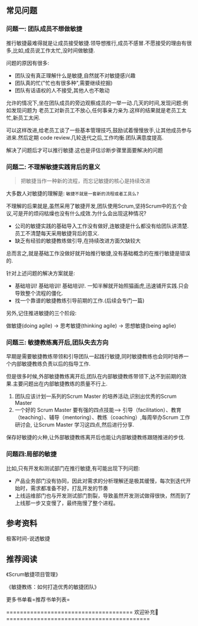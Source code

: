 ## 常见问题

### 问题一: 团队成员不想做敏捷

推行敏捷最难得就是让成员接受敏捷.领导想推行,成员不感冒.不愿接受的理由有很多,比如,成员说工作太忙,没时间做敏捷.

问题的原因有很多:

- 团队没有真正理解什么是敏捷,自然就不对敏捷感兴趣
- 团队真的忙("忙也有很多种",需要继续挖掘)
- 团队有话语权的人不接受,其他人也不敢动

允许的情况下,坐在团队成员的旁边观察成员的一举一动.几天的时间,发现问题:例如发现问题为 老员工对新员工不放心,任何事亲力亲为.这样的结果就是老员工太忙,新员工太闲.

可以这样改进,给老员工谈了一些基本管理技巧,鼓励试着慢慢放手,让其他成员参与进来.然后定期 code review.几轮迭代之后,工作均衡.团队满意度提高.

解决了问题后才可以推行敏捷.这也是评估诊断步骤里面要解决的问题



### 问题二: 不理解敏捷实践背后的意义

> 把敏捷当作一种新的流程，而忘记敏捷的核心是持续改进

大多数人对敏捷的理解是: `敏捷不就是一套新的流程或者工具么?`

不理解的后果就是,虽然采用了敏捷开发,团队使用Scrum,坚持Scrum中的五个会议,可是开的烦闷枯燥也没有什么成效.为什么会出现这种情况?

- 公司的敏捷实践的基础导入工作没有做好,连敏捷是什么都没有给团队讲清楚.员工不清楚每天采用敏捷背后的意义.
- 缺乏有经验的敏捷教练做引导,在持续改进方面欠缺较大

总而言之,就是基础工作没做好就开始推行敏捷,没有基础概念的在推行敏捷是错误的.

针对上述问题的解决方案就是:

- 基础培训! 基础培训! 基础培训!. 一知半解就开始照猫画虎,迅速铺开实践.只会导致整个流程的僵化.
- 找一个靠谱的敏捷教练引导前期的工作.(后续会专门一篇)

另外,记住推进敏捷的三个阶段:

做敏捷(doing agile) -> 思考敏捷(thinking agile) -> 思想敏捷(being aglie)



### 问题三: 敏捷教练离开后,团队失去方向

早期是需要敏捷教练带领和引导团队一起践行敏捷,同时敏捷教练也会同时培养一个内部敏捷教练负责以后的指导工作.

但是很多时候,外部敏捷教练离开后,团队在内部敏捷教练带领下,达不到前期的效果.主要问题出在内部敏捷教练的质量不行上.

1. 团队应该计划一系列的Scrum Master 的培养活动,识别出优秀的Scrum Master
2. 一个好的 Scrum Master 要有强的四点技能--> 引导（facilitation）、教育（teaching）、辅导（mentoring）、教练（coaching）,每周举办Scrum 工作研讨会, 让Scrum Master 学习这四点,然后进行分享.

保存好敏捷的火种,让外部敏捷教练离开后也能让内部敏捷教练跟随推进的步伐.



### 问题四:局部的敏捷

比如,只有开发和测试部门在推行敏捷,有可能出现下列问题:

- 产品业务部门没有协同，因此对需求的分析理解还是极其缓慢，每次到迭代开始时，需求都准备不好，打乱开发的节奏
- 上线运维部门也与开发测试部门割裂，导致虽然开发测试做得很快，然而到了上线那一步又变慢了，最终拖慢了整个进程。




## 参考资料

极客时间-说透敏捷


## 推荐阅读

《Scrum敏捷项目管理》

《敏捷教练：如何打造优秀的敏捷团队》

 更多书单看=推荐书单列表=



=====================================    欢迎补充👏  ==========================================